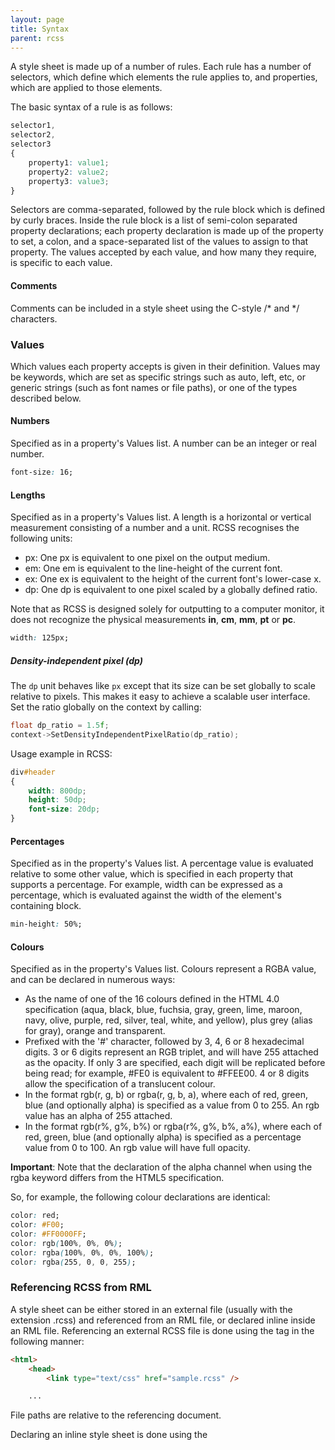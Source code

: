 ```yaml
---
layout: page
title: Syntax
parent: rcss
---
```


A style sheet is made up of a number of rules. Each rule has a number of selectors, which define which elements the rule applies to, and properties, which are applied to those elements.

The basic syntax of a rule is as follows:

```css
selector1,
selector2,
selector3
{
    property1: value1;
    property2: value2;
    property3: value3;
}
```

Selectors are comma-separated, followed by the rule block which is defined by curly braces. Inside the rule block is a list of semi-colon separated property declarations; each property declaration is made up of the property to set, a colon, and a space-separated list of the values to assign to that property. The values accepted by each value, and how many they require, is specific to each value.

#### Comments

Comments can be included in a style sheet using the C-style /* and */ characters.

### Values

Which values each property accepts is given in their definition. Values may be keywords, which are set as specific strings such as auto, left, etc, or generic strings (such as font names or file paths), or one of the types described below.

#### Numbers

Specified as <number> in a property's Values list. A number can be an integer or real number.

```css
font-size: 16;
```

#### Lengths

Specified as <length> in a property's Values list. A length is a horizontal or vertical measurement consisting of a number and a unit. RCSS recognises the following units:

* px: One px is equivalent to one pixel on the output medium.
* em: One em is equivalent to the line-height of the current font.
* ex: One ex is equivalent to the height of the current font's lower-case x.
* dp: One dp is equivalent to one pixel scaled by a globally defined ratio. 

Note that as RCSS is designed solely for outputting to a computer monitor, it does not recognize the physical measurements **in**, **cm**, **mm**, **pt** or **pc**.

```css
width: 125px;
```

##### Density-independent pixel (dp)

The `dp` unit behaves like `px` except that its size can be set globally to scale relative to pixels. This makes it easy to achieve a scalable user interface. Set the ratio globally on the context by calling:

```c++
float dp_ratio = 1.5f;
context->SetDensityIndependentPixelRatio(dp_ratio);
```

Usage example in RCSS:
```css
div#header 
{
	width: 800dp;
	height: 50dp;
	font-size: 20dp;
}
```

#### Percentages

Specified as <percentage> in the property's Values list. A percentage value is evaluated relative to some other value, which is specified in each property that supports a percentage. For example, width can be expressed as a percentage, which is evaluated against the width of the element's containing block.

```css
min-height: 50%;
```

#### Colours

Specified as <colour> in the property's Values list. Colours represent a RGBA value, and can be declared in numerous ways:

* As the name of one of the 16 colours defined in the HTML 4.0 specification (aqua, black, blue, fuchsia, gray, green, lime, maroon, navy, olive, purple, red, silver, teal, white, and yellow), plus grey (alias for gray), orange and transparent.
* Prefixed with the '#' character, followed by 3, 4, 6 or 8 hexadecimal digits. 3 or 6 digits represent an RGB triplet, and will have 255 attached as the opacity. If only 3 are specified, each digit will be replicated before being read; for example, #FE0 is equivalent to #FFEE00. 4 or 8 digits allow the specification of a translucent colour.
* In the format rgb(r, g, b) or rgba(r, g, b, a), where each of red, green, blue (and optionally alpha) is specified as a value from 0 to 255. An rgb value has an alpha of 255 attached.
* In the format rgb(r%, g%, b%) or rgba(r%, g%, b%, a%), where each of red, green, blue (and optionally alpha) is specified as a percentage value from 0 to 100. An rgb value will have full opacity. 

**Important**: Note that the declaration of the alpha channel when using the rgba keyword differs from the HTML5 specification.

So, for example, the following colour declarations are identical:

```css
color: red;
color: #F00;
color: #FF0000FF;
color: rgb(100%, 0%, 0%);
color: rgba(100%, 0%, 0%, 100%);
color: rgba(255, 0, 0, 255);
```

### Referencing RCSS from RML

A style sheet can be either stored in an external file (usually with the extension .rcss) and referenced from an RML file, or declared inline inside an RML file. Referencing an external RCSS file is done using the <link> tag in the following manner:

```html
<html>
    <head>
        <link type="text/css" href="sample.rcss" />

    ...
```

File paths are relative to the referencing document.

Declaring an inline style sheet is done using the <style> tag, also within the <head> tag:

```html
<html>
    <head>
        <style>
            body
            {
                margin: 0px;
            }
        </style>

    ...
```

Multiple style sheets can be included in a single document and combined with inline style declarations. The ordering of style declarations is important, as they may be used to resolve the precedence conflicting style sheet rules.

Also, style sheet properties can be declared directly on an element. This is done by inserting semi-colon separated style sheet property declarations into the 'style' attribute of an element. For example, the following RML fragment:

```html
<div style="width: 25%; min-width: 55px;">
</div>
```

sets the 'width' property to '25%' and the 'min-width' property to '55px' on the 'div' element. 